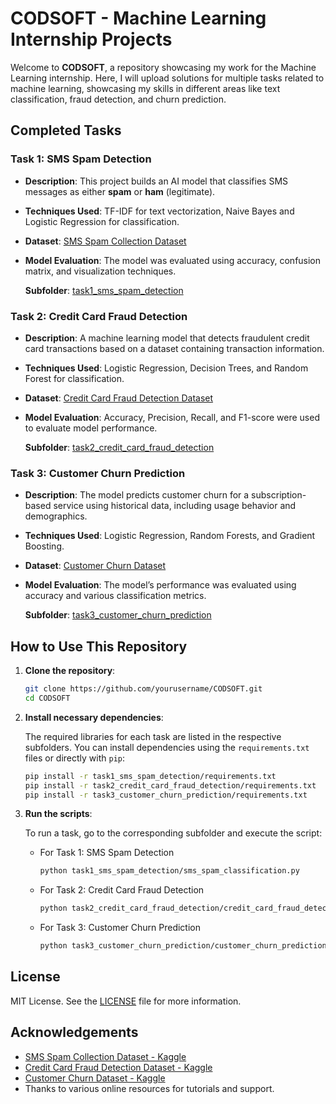 # CODSOFT - Machine Learning Internship Projects

Welcome to **CODSOFT**, a repository showcasing my work for the Machine Learning internship. Here, I will upload solutions for multiple tasks related to machine learning, showcasing my skills in different areas like text classification, fraud detection, and churn prediction.

## Completed Tasks

### Task 1: SMS Spam Detection
- **Description**: This project builds an AI model that classifies SMS messages as either **spam** or **ham** (legitimate).
- **Techniques Used**: TF-IDF for text vectorization, Naive Bayes and Logistic Regression for classification.
- **Dataset**: [SMS Spam Collection Dataset](https://www.kaggle.com/datasets/uciml/sms-spam-collection-dataset)
- **Model Evaluation**: The model was evaluated using accuracy, confusion matrix, and visualization techniques.
  
   **Subfolder**: [task1_sms_spam_detection](task1_sms_spam_detection/)

### Task 2: Credit Card Fraud Detection
- **Description**: A machine learning model that detects fraudulent credit card transactions based on a dataset containing transaction information.
- **Techniques Used**: Logistic Regression, Decision Trees, and Random Forest for classification.
- **Dataset**: [Credit Card Fraud Detection Dataset](https://www.kaggle.com/datasets/mlg-ulb/creditcardfraud)
- **Model Evaluation**: Accuracy, Precision, Recall, and F1-score were used to evaluate model performance.
  
   **Subfolder**: [task2_credit_card_fraud_detection](task2_credit_card_fraud_detection/)

### Task 3: Customer Churn Prediction
- **Description**: The model predicts customer churn for a subscription-based service using historical data, including usage behavior and demographics.
- **Techniques Used**: Logistic Regression, Random Forests, and Gradient Boosting.
- **Dataset**: [Customer Churn Dataset](https://www.kaggle.com/datasets/blastchar/telco-customer-churn)
- **Model Evaluation**: The model’s performance was evaluated using accuracy and various classification metrics.
  
   **Subfolder**: [task3_customer_churn_prediction](task3_customer_churn_prediction/)

## How to Use This Repository

1. **Clone the repository**:

    ```bash
    git clone https://github.com/yourusername/CODSOFT.git
    cd CODSOFT
    ```

2. **Install necessary dependencies**:

    The required libraries for each task are listed in the respective subfolders. You can install dependencies using the `requirements.txt` files or directly with `pip`:

    ```bash
    pip install -r task1_sms_spam_detection/requirements.txt
    pip install -r task2_credit_card_fraud_detection/requirements.txt
    pip install -r task3_customer_churn_prediction/requirements.txt
    ```

3. **Run the scripts**:
   
    To run a task, go to the corresponding subfolder and execute the script:

    - For Task 1: SMS Spam Detection
      ```bash
      python task1_sms_spam_detection/sms_spam_classification.py
      ```
    - For Task 2: Credit Card Fraud Detection
      ```bash
      python task2_credit_card_fraud_detection/credit_card_fraud_detection.py
      ```
    - For Task 3: Customer Churn Prediction
      ```bash
      python task3_customer_churn_prediction/customer_churn_prediction.py
      ```

## License

MIT License. See the [LICENSE](LICENSE) file for more information.

## Acknowledgements

* [SMS Spam Collection Dataset - Kaggle](https://www.kaggle.com/datasets/uciml/sms-spam-collection-dataset)
* [Credit Card Fraud Detection Dataset - Kaggle](https://www.kaggle.com/datasets/mlg-ulb/creditcardfraud)
* [Customer Churn Dataset - Kaggle](https://www.kaggle.com/datasets/blastchar/telco-customer-churn)
* Thanks to various online resources for tutorials and support.

